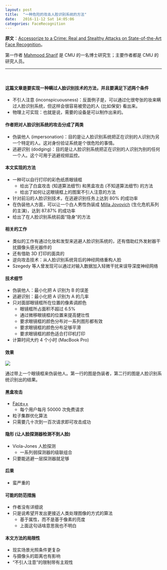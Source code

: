 ```yaml
---
layout: post
title:  "一种危险的攻击人脸识别系统的方法"
date:   2016-11-12 Sat 14:05:06
categories: FaceRecognition
---
```


**原文**：[Accessorize to a Crime: Real and Stealthy Attacks on State-of-the-Art Face Recognition](http://dl.acm.org/citation.cfm?doid=2976749.2978392)。

第一作者 [Mahmood Sharif](https://users.ece.cmu.edu/~mahmoods/) 是 CMU 的一名博士研究生；主要作者都是 CMU 的研究人员。

---
<br/>

#### 这篇文章是要实现一种瞒过人脸识别技术的方法，并且要满足下述两个条件

- 不引人注意 (inconspicuousness)：反面例子是，可以通过化很夸张的妆来瞒过人脸识别系统，但这样会很容易被旁边的人 (比如保安) 看出来。
- 物理上可实现：也就是说，需要的设备是可以制作出来的。

#### 作者把对人脸识别系统的攻击分成了两类

- 伪装他人 (impersonation)：目的是让人脸识别系统把正在识别的人识别为另一个特定的人。这对身份验证系统是个很危险的事情。
- 逃避识别 (dodging)：目的是让人脸识别系统把正在识别的人识别为别的任何一个人。这个可用于逃避视频监控。

#### 本文实现的方法

- 一种可以自行打印的彩色纸质眼镜框
    - 给出了白盒攻击 (知道算法细节) 和黑盒攻击 (不知道算法细节) 的方法
    - 给出了如何让这眼镜框上的图案不引人注意的方法
- 针对前沿的人脸识别技术，在逃避识别任务上达到 80% 的成功率
- 在伪装他人方面，可以让一个白人男性伪装成 [Milla Jovovich](https://cn.bing.com/images/search?q=Milla+Jovovich&FORM=HDRSC2) (生化危机系列的主演)，达到 87.87% 的成功率
- 给出了在人脸识别系统前面“隐身”的方法

#### 相关的工作

- 类似的工作有通过化妆和发型来逃避人脸识别系统的，还有借助红外发射器干扰摄像头感光器件的
- 还有借助 3D 打印的面具的
- 逆向攻击技术：从人脸识别系统背后的神经网络重构人脸
- Szegedy 等人曾发现可以通过对输入数据加入轻微干扰来误导深度神经网络

#### 技术细节

- 伪装他人：最小化把 A 识别为 B 的误差
- 逃避识别：最小化把 A 识别为 A 的几率
- 只对面部眼镜框所在位置的像素调颜色
    - 眼镜框所占面积不超过 6.5%
    - 通过微移眼镜框的位置来提高健壮性
    - 要求眼镜框的颜色分布对一系列图形都有效
    - 要求眼镜框的颜色分布足够平滑
    - 要求眼镜框的颜色适合打印机打印
- 计算时间大约 4 个小时 (MacBook Pro)

#### 效果

<img src="{{ site.url }}/pictures/2016-11-12-attack-face-recognition-1.png" id="Fig1">
<p class="image-caption">通过带上一个眼镜框来伪装他人。第一行的图是伪装者，第二行的图是人脸识别系统识别出的结果。</p>

#### 黑盒攻击

- [Face++](http://www.faceplusplus.com/)
    - 每个用户每月 50000 次免费请求
- 粒子集群优化算法
- 只需要几十次到一百次请求即可攻击成功

#### 隐形 (让人脸探测器检测不到人脸)

- Viola-Jones 人脸探测
    - 一系列弱探测器的级联组合
- 只要能逃避一层探测器就足够

#### 后果

- 蛮严重的

#### 可能的防范措施

- 作者没有详细说
- 只是说希望开发出更接近人类处理图像的方式的算法
    - 基于属性，而不是基于像素的亮度
    - 上面这句话啥意思我也不明白

#### 本文方法的局限性

- 现实场景光照条件更复杂
- 与摄像头的距离也有影响
- “不引人注意”的限制带有主观性
